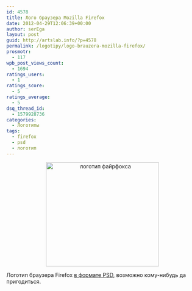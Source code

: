 ```yaml
---
id: 4578
title: Лого браузера Mozilla Firefox
date: 2012-04-29T12:06:39+00:00
author: serEga
layout: post
guid: http://artslab.info/?p=4578
permalink: /logotipy/logo-brauzera-mozilla-firefox/
prosmotr:
  - 117
wpb_post_views_count:
  - 1694
ratings_users:
  - 1
ratings_score:
  - 5
ratings_average:
  - 5
dsq_thread_id:
  - 1579928736
categories:
  - Логотипы
tags:
  - firefox
  - psd
  - логотип
---
```

<center>
  <a href="http://img.artslab.info/firefox_logo1.jpg"><img src="http://img.artslab.info/firefox_logo1.jpg" alt="логотип файрфокса" title="firefox_logo" width="296" height="273" class="aligncenter size-full wp-image-4579" /></a>
</center>

Логотип браузера Firefox [в формате PSD](http://mizie2009.deviantart.com/art/High-quality-Firefox-PSD-file-213917085), возможно кому-нибудь да пригодиться.